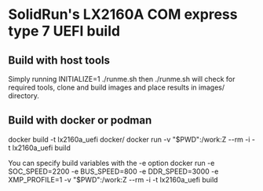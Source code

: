 # SolidRun's LX2160A COM express type 7 UEFI build

## Build with host tools
Simply running INITIALIZE=1 ./runme.sh then ./runme.sh will check for required tools, clone and build images and place results in images/ directory.

## Build with docker or podman
docker build -t lx2160a_uefi docker/
docker run -v "$PWD":/work:Z --rm -i -t lx2160a_uefi build

You can specify build variables with the -e option
docker run -e SOC_SPEED=2200 -e BUS_SPEED=800 -e DDR_SPEED=3000 -e XMP_PROFILE=1 -v "$PWD":/work:Z --rm -i -t lx2160a_uefi build
